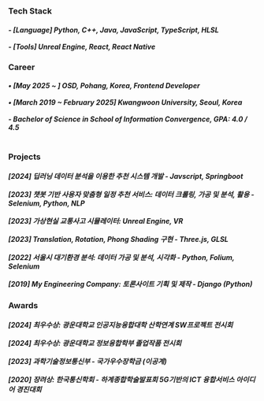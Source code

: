 <h3 align="left"> Tech Stack </h3>
<div align="left"><h5>
- [Language] Python, C++, Java, JavaScript, TypeScript, HLSL <br><br>
- [Tools] Unreal Engine, React, React Native
  </h5>
</div>

<h3 align="left"> Career </h3>
<div align="left"> <h5>
• [May 2025 ~ ] OSD, Pohang, Korea, Frontend Developer <br><br>
• [March 2019 ~ February 2025] Kwangwoon University, Seoul, Korea <br><br>
- Bachelor of Science in School of Information Convergence, GPA: 4.0 / 4.5 <br><br>
  </h5>
</div>


<h3 align="left"> Projects </h3>
<div align="left"> <h5>
  [2024] 딥러닝 데이터 분석을 이용한 추천 시스템 개발 - Javscript, Springboot <br><br>
  [2023] 챗봇 기반 사용자 맞춤형 일정 추천 서비스: 데이터 크롤링, 가공 및 분석, 활용 - Selenium, Python, NLP <br><br>
  [2023] 가상현실 교통사고 시뮬레이터: Unreal Engine, VR <br><br>
  [2023] Translation, Rotation, Phong Shading 구현 - Three.js, GLSL <br><br>
  [2022] 서울시 대기환경 분석: 데이터 가공 및 분석, 시각화 - Python, Folium, Selenium <br><br>
  [2019] My Engineering Company: 토론사이트 기획 및 제작 - Django (Python)
</h5>
</div>

<h3 align="left"> Awards </h3>
<div align="left"> <h5>
  [2024] 최우수상: 광운대학교 인공지능융합대학 산학연계 SW프로젝트 전시회 <br><br>
  [2024] 최우수상: 광운대학교 정보융합학부 졸업작품 전시회<br><br>
  [2023] 과학기술정보통신부 - 국가우수장학금 (이공계) <br><br>
  [2020] 장려상: 한국통신학회 - 하계종합학술발표회 5G기반의 ICT 융합서비스 아이디어 경진대회<br>
</h5>
</div>

